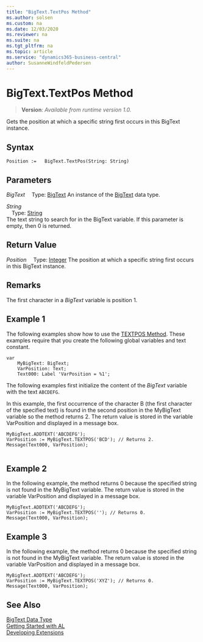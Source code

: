 ```yaml
---
title: "BigText.TextPos Method"
ms.author: solsen
ms.custom: na
ms.date: 12/03/2020
ms.reviewer: na
ms.suite: na
ms.tgt_pltfrm: na
ms.topic: article
ms.service: "dynamics365-business-central"
author: SusanneWindfeldPedersen
---
```

[//]: # (START>DO_NOT_EDIT)
[//]: # (IMPORTANT:Do not edit any of the content between here and the END>DO_NOT_EDIT.)
[//]: # (Any modifications should be made in the .xml files in the ModernDev repo.)
# BigText.TextPos Method
> **Version**: _Available from runtime version 1.0._

Gets the position at which a specific string first occurs in this BigText instance.


## Syntax
```
Position :=   BigText.TextPos(String: String)
```
## Parameters
*BigText*
&emsp;Type: [BigText](bigtext-data-type.md)
An instance of the [BigText](bigtext-data-type.md) data type.

*String*  
&emsp;Type: [String](../string/string-data-type.md)  
The text string to search for in the BigText variable. If this parameter is empty, then 0 is returned.
        


## Return Value
*Position*
&emsp;Type: [Integer](../integer/integer-data-type.md)
The position at which a specific string first occurs in this BigText instance.


[//]: # (IMPORTANT: END>DO_NOT_EDIT)

## Remarks  
 The first character in a *BigText* variable is position 1.  
  
## Example 1

 The following examples show how to use the [TEXTPOS Method](../../methods-auto/bigtext/bigtext-textpos-method.md). These examples require that you create the following global variables and text constant.  

```
var
    MyBigText: BigText;
    VarPosition: Text;
    Text000: Label 'VarPosition = %1';
```
  
 The following examples first initialize the content of the *BigText* variable with the text `ABCDEFG`.  
  
 In this example, the first occurrence of the character B \(the first character of the specified text\) is found in the second position in the MyBigText variable so the method returns 2. The return value is stored in the variable VarPosition and displayed in a message box.  
  
```  
MyBigText.ADDTEXT('ABCDEFG');  
VarPosition := MyBigText.TEXTPOS('BCD'); // Returns 2.  
Message(Text000, VarPosition);  
  
```  
  
## Example 2

 In the following example, the method returns 0 because the specified string is not found in the MyBigText variable. The return value is stored in the variable VarPosition and displayed in a message box.  
  
```  
MyBigText.ADDTEXT('ABCDEFG');  
VarPosition := MyBigText.TEXTPOS(''); // Returns 0.  
Message(Text000, VarPosition);  
```  
  
## Example 3

 In the following example, the method returns 0 because the specified string is not found in the MyBigText variable. The return value is stored in the variable VarPosition and displayed in a message box.  
  
```  
MyBigText.ADDTEXT('ABCDEFG');  
VarPosition := MyBigText.TEXTPOS('XYZ'); // Returns 0.  
Message(Text000, VarPosition);  
``` 

## See Also

[BigText Data Type](bigtext-data-type.md)  
[Getting Started with AL](../../devenv-get-started.md)  
[Developing Extensions](../../devenv-dev-overview.md)